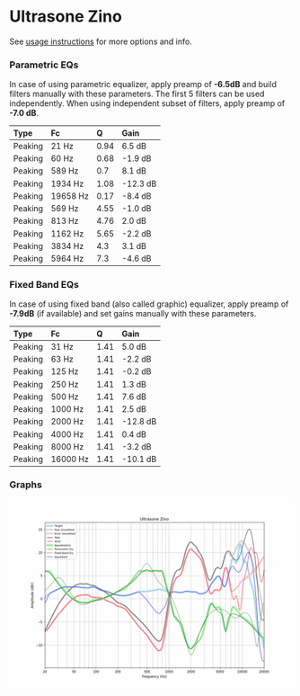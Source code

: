 # Ultrasone Zino
See [usage instructions](https://github.com/jaakkopasanen/AutoEq#usage) for more options and info.

### Parametric EQs
In case of using parametric equalizer, apply preamp of **-6.5dB** and build filters manually
with these parameters. The first 5 filters can be used independently.
When using independent subset of filters, apply preamp of **-7.0 dB**.

| Type    | Fc       |    Q | Gain     |
|:--------|:---------|:-----|:---------|
| Peaking | 21 Hz    | 0.94 | 6.5 dB   |
| Peaking | 60 Hz    | 0.68 | -1.9 dB  |
| Peaking | 589 Hz   | 0.7  | 8.1 dB   |
| Peaking | 1934 Hz  | 1.08 | -12.3 dB |
| Peaking | 19658 Hz | 0.17 | -8.4 dB  |
| Peaking | 569 Hz   | 4.55 | -1.0 dB  |
| Peaking | 813 Hz   | 4.76 | 2.0 dB   |
| Peaking | 1162 Hz  | 5.65 | -2.2 dB  |
| Peaking | 3834 Hz  | 4.3  | 3.1 dB   |
| Peaking | 5964 Hz  | 7.3  | -4.6 dB  |

### Fixed Band EQs
In case of using fixed band (also called graphic) equalizer, apply preamp of **-7.9dB**
(if available) and set gains manually with these parameters.

| Type    | Fc       |    Q | Gain     |
|:--------|:---------|:-----|:---------|
| Peaking | 31 Hz    | 1.41 | 5.0 dB   |
| Peaking | 63 Hz    | 1.41 | -2.2 dB  |
| Peaking | 125 Hz   | 1.41 | -0.2 dB  |
| Peaking | 250 Hz   | 1.41 | 1.3 dB   |
| Peaking | 500 Hz   | 1.41 | 7.6 dB   |
| Peaking | 1000 Hz  | 1.41 | 2.5 dB   |
| Peaking | 2000 Hz  | 1.41 | -12.8 dB |
| Peaking | 4000 Hz  | 1.41 | 0.4 dB   |
| Peaking | 8000 Hz  | 1.41 | -3.2 dB  |
| Peaking | 16000 Hz | 1.41 | -10.1 dB |

### Graphs
![](./Ultrasone%20Zino.png)